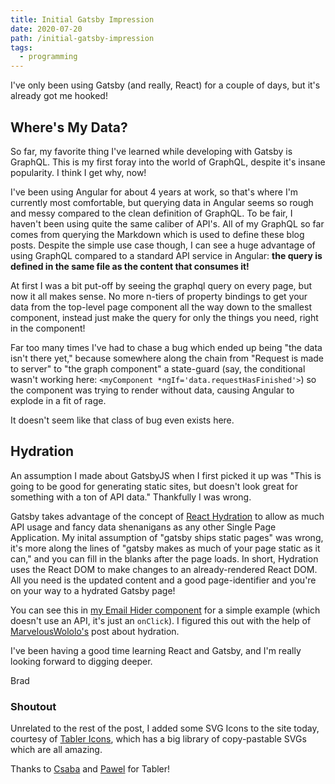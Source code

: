 ```yaml
---
title: Initial Gatsby Impression
date: 2020-07-20
path: /initial-gatsby-impression
tags:
  - programming
---
```

I've only been using Gatsby (and really, React) for a couple of days, but it's already got me hooked!

## Where's My Data?
So far, my favorite thing I've learned while developing with Gatsby is GraphQL. This is my first foray into the world of GraphQL, despite it's insane popularity. I think I get why, now!

I've been using Angular for about 4 years at work, so that's where I'm currently most comfortable, but querying data in Angular seems so rough and messy compared to the clean definition of GraphQL. To be fair, I haven't been using quite the same caliber of API's. All of my GraphQL so far comes from querying the Markdown which is used to define these blog posts. Despite the simple use case though, I can see a huge advantage of using GraphQL compared to a standard API service in Angular: **the query is defined in the same file as the content that consumes it!**

At first I was a bit put-off by seeing the graphql query on every page, but now it all makes sense. No more n-tiers of property bindings to get your data from the top-level page component all the way down to the smallest component, instead just make the query for only the things you need, right in the component!

Far too many times I've had to chase a bug which ended up being "the data isn't there yet," because somewhere along the chain from "Request is made to server" to "the graph component" a state-guard (say, the conditional wasn't working here: `<myComponent *ngIf='data.requestHasFinished'>`) so the component was trying to render without data, causing Angular to explode in a fit of rage. 

It doesn't seem like that class of bug even exists here.

## Hydration
An assumption I made about GatsbyJS when I first picked it up was "This is going to be good for generating static sites, but doesn't look great for something with a ton of API data." Thankfully I was wrong.

Gatsby takes advantage of the concept of [React Hydration](https://www.gatsbyjs.org/docs/react-hydration/) to allow as much API usage and fancy data shenanigans as any other Single Page Application. My inital assumption of "gatsby ships static pages" was wrong, it's more along the lines of "gatsby makes as much of your page static as it can," and you can fill in the blanks after the page loads. In short, Hydration uses the React DOM to make changes to an already-rendered React DOM. All you need is the updated content and a good page-identifier and you're on your way to a hydrated Gatsby page!

You can see this in [my Email Hider component](https://github.com/Brad--/dev-blog-gatsby/tree/develop/src/components) for a simple example (which doesn't use an API, it's just an `onClick`). I figured this out with the help of [MarvelousWololo's](https://dev.to/marvelouswololo/how-to-server-side-render-react-hydrate-it-on-the-client-and-combine-client-and-server-routes-1a3p) post about hydration.


I've been having a good time learning React and Gatsby, and I'm really looking forward to digging deeper.

Brad

### Shoutout
Unrelated to the rest of the post, I added some SVG Icons to the site today, courtesy of [Tabler Icons](https://tablericons.com/), which has a big library of copy-pastable SVGs which are all amazing. 

Thanks to [Csaba](https://twitter.com/csaba_kissi) and [Pawel](https://twitter.com/codecalm) for Tabler!